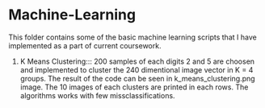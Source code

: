 # Machine-Learning
This folder contains some of the basic machine learning scripts that I have  implemented as a part of current coursework.

1) K Means Clustering::: 200 samples of each digits 2 and 5 are choosen and implemented to cluster the 240 dimentional image vector in K = 4 groups. The result of the code can be seen in k_means_clustering.png image. The 10 images of each clusters are printed in each rows. The algorithms works with few missclassifications.
